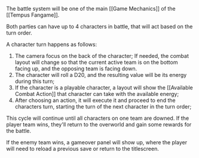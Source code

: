 The battle system will be one of the main [[Game Mechanics]] of the [[Tempus Fangame]].

Both parties can have up to 4 characters in battle, that will act based on the turn order.

A character turn happens as follows:

1. The camera focus on the back of the character;
    If needed, the combat layout will change so that the current active team is on the bottom facing up, and the opposing team is facing down.
2. The character will roll a D20, and the resulting value will be its energy during this turn;
3. If the character is a playable character, a layout will show the [[Available Combat Action]] that character can take with the available energy;
4. After choosing an action, it will execute it and proceed to end the characters turn, starting the turn of the next character in the turn order;

This cycle will continue until all characters on one team are downed.
If the player team wins, they'll return to the overworld and gain some rewards for the battle.

If the enemy team wins, a gameover panel will show up, where the player will need to reload a previous save or return to the titlescreen.

